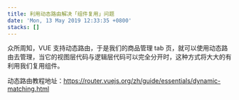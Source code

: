 ```yaml
---
title: 利用动态路由解决「组件复用」问题
date: 'Mon, 13 May 2019 12:33:35 +0800'
stacks: []
---
```


众所周知，VUE 支持动态路由，于是我们的商品管理 tab 页，就可以使用动态路由去管理，当它的视图层代码与逻辑层代码可以完全分开时，这种方式将大大的有利用我们复用组件。

动态路由教程地址：https://router.vuejs.org/zh/guide/essentials/dynamic-matching.html


